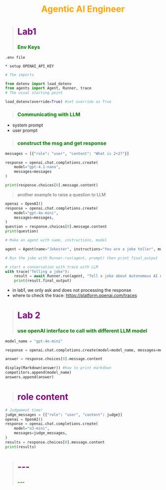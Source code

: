 # <center><b><span style="color:orange">Agentic AI Engineer</span></b></center>
> # <b><span style="color:purple">Lab1</span></b>
> ### <b><span style="color:green">Env Keys</span></b>

```
.env file

* setup OPENAI_API_KEY
```

```python
# The imports

from dotenv import load_dotenv
from agents import Agent, Runner, trace
# The usual starting point

load_dotenv(override=True) #set override as True
```

> ### <b><span style="color:green">Communicating with LLM</span></b>
* system prompt
* user prompt

> ### <b><span style="color:green">construct the msg and get response</span></b>

```python
messages = [{"role": "user", "content": "What is 2+2?"}]

response = openai.chat.completions.create(
    model="gpt-4.1-nano",
    messages=messages
)

print(response.choices[0].message.content)

```
> another example to raise a question to LLM
```python
openai = OpenAI()
response = openai.chat.completions.create(
    model="gpt-4o-mini",
    messages=messages,
)
question = response.choices[0].message.content
print(question)
```


```python
# Make an agent with name, instructions, model

agent = Agent(name="Jokester", instructions="You are a joke teller", model="gpt-4o-mini")

# Run the joke with Runner.run(agent, prompt) then print final_output

# start a conversation with trace with LLM
with trace("Telling a joke"):
    result = await Runner.run(agent, "Tell a joke about Autonomous AI Agents")
    print(result.final_output)
```
* in lab1, we only ask and does not processing the response
* where to check the trace: https://platform.openai.com/traces

> # <b><span style="color:purple">Lab 2</span></b>
> ### <b><span style="color:green">use openAI interface to call with different LLM model</span></b>

```python
model_name = "gpt-4o-mini"

response = openai.chat.completions.create(model=model_name, messages=messages) # call with different model

answer = response.choices[0].message.content

display(Markdown(answer)) #how to print markdown
competitors.append(model_name)
answers.append(answer)
```
> # <b><span style="color:purple">role content</span></b>

  
```python
# Judgement time!
judge_messages = [{"role": "user", "content": judge}]
openai = OpenAI()
response = openai.chat.completions.create(
    model="o3-mini",
    messages=judge_messages,
)
results = response.choices[0].message.content
print(results)
```

> # <b><span style="color:purple">---</span></b>
> ### <b><span style="color:green">---</span></b>
